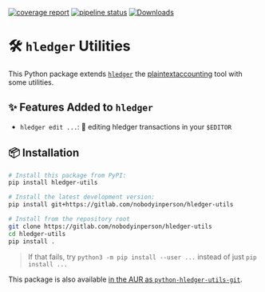 [![coverage report](https://gitlab.com/nobodyinperson/hledger-utils/badges/main/coverage.svg)](https://gitlab.com/nobodyinperson/hledger-utils/-/commits/main)
[![pipeline status](https://gitlab.com/nobodyinperson/hledger-utils/badges/main/pipeline.svg)](https://gitlab.com/nobodyinperson/hledger-utils/-/commits/main)
[![Downloads](https://static.pepy.tech/badge/hledger-utils)](https://pepy.tech/project/hledger-utils)

#  🛠️ `hledger` Utilities

This Python package extends [`hledger`](https://hledger.org) the [plaintextaccounting](https://plaintextaccounting.org) tool with some utilities.
 
## ✨ Features Added to `hledger`

- `hledger edit ...`: 📝 editing hledger transactions in your `$EDITOR`

## 📦 Installation

```bash
# Install this package from PyPI:
pip install hledger-utils

# Install the latest development version:
pip install git+https://gitlab.com/nobodyinperson/hledger-utils

# Install from the repository root
git clone https://gitlab.com/nobodyinperson/hledger-utils
cd hledger-utils
pip install .
```

> If that fails, try `python3 -m pip install --user ...` instead of just `pip install ...`

This package is also available [in the AUR as `python-hledger-utils-git`](https://aur.archlinux.org/packages/python-hledger-utils-git).
